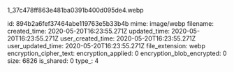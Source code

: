 1_37c478ff863e481ba0391b400d095de4.webp

id: 894b2a6fef37464abe119763e5b33b4b
mime: image/webp
filename: 
created_time: 2020-05-20T16:23:55.271Z
updated_time: 2020-05-20T16:23:55.271Z
user_created_time: 2020-05-20T16:23:55.271Z
user_updated_time: 2020-05-20T16:23:55.271Z
file_extension: webp
encryption_cipher_text: 
encryption_applied: 0
encryption_blob_encrypted: 0
size: 6826
is_shared: 0
type_: 4